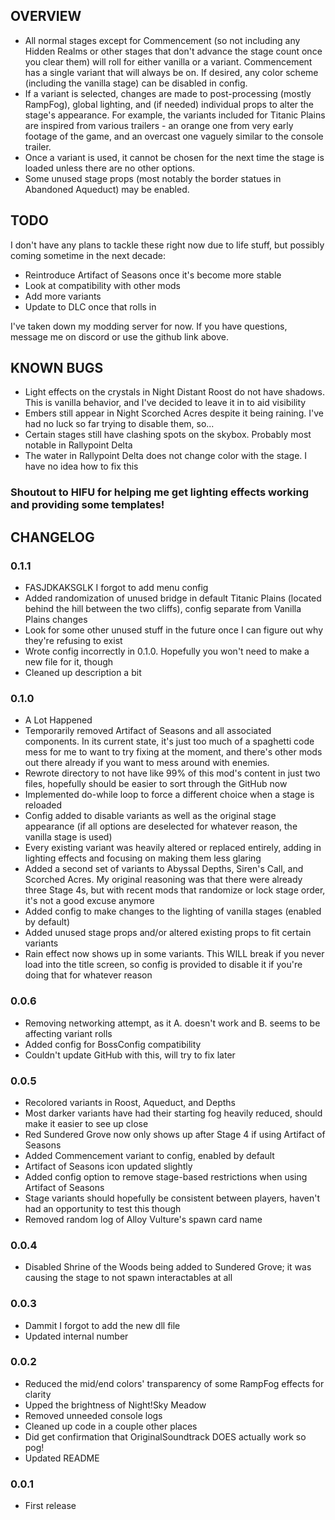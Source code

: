 ## OVERVIEW
- All normal stages except for Commencement (so not including any Hidden Realms or other stages that don't advance the stage count once you clear them) will roll for either vanilla or a variant. Commencement has a single variant that will always be on. If desired, any color scheme (including the vanilla stage) can be disabled in config.
- If a variant is selected, changes are made to post-processing (mostly RampFog), global lighting, and (if needed) individual props to alter the stage's appearance. For example, the variants included for Titanic Plains are inspired from various trailers - an orange one from very early footage of the game, and an overcast one vaguely similar to the console trailer.
- Once a variant is used, it cannot be chosen for the next time the stage is loaded unless there are no other options.
- Some unused stage props (most notably the border statues in Abandoned Aqueduct) may be enabled.

## TODO
I don't have any plans to tackle these right now due to life stuff, but possibly coming sometime in the next decade:
- Reintroduce Artifact of Seasons once it's become more stable
- Look at compatibility with other mods
- Add more variants
- Update to DLC once that rolls in

I've taken down my modding server for now. If you have questions, message me on discord or use the github link above.

## KNOWN BUGS
- Light effects on the crystals in Night Distant Roost do not have shadows. This is vanilla behavior, and I've decided to leave it in to aid visibility
- Embers still appear in Night Scorched Acres despite it being raining. I've had no luck so far trying to disable them, so...
- Certain stages still have clashing spots on the skybox. Probably most notable in Rallypoint Delta
- The water in Rallypoint Delta does not change color with the stage. I have no idea how to fix this

### Shoutout to HIFU for helping me get lighting effects working and providing some templates!

## CHANGELOG

### 0.1.1
- FASJDKAKSGLK I forgot to add menu config
- Added randomization of unused bridge in default Titanic Plains (located behind the hill between the two cliffs), config separate from Vanilla Plains changes
- Look for some other unused stuff in the future once I can figure out why they're refusing to exist
- Wrote config incorrectly in 0.1.0. Hopefully you won't need to make a new file for it, though
- Cleaned up description a bit

### 0.1.0
- A Lot Happened
- Temporarily removed Artifact of Seasons and all associated components. In its current state, it's just too much of a spaghetti code mess for me to want to try fixing at the moment, and there's other mods out there already if you want to mess around with enemies.
- Rewrote directory to not have like 99% of this mod's content in just two files, hopefully should be easier to sort through the GitHub now
- Implemented do-while loop to force a different choice when a stage is reloaded
- Config added to disable variants as well as the original stage appearance (if all options are deselected for whatever reason, the vanilla stage is used)
- Every existing variant was heavily altered or replaced entirely, adding in lighting effects and focusing on making them less glaring
- Added a second set of variants to Abyssal Depths, Siren's Call, and Scorched Acres. My original reasoning was that there were already three Stage 4s, but with recent mods that randomize or lock stage order, it's not a good excuse anymore
- Added config to make changes to the lighting of vanilla stages (enabled by default)
- Added unused stage props and/or altered existing props to fit certain variants
- Rain effect now shows up in some variants. This WILL break if you never load into the title screen, so config is provided to disable it if you're doing that for whatever reason

### 0.0.6
- Removing networking attempt, as it A. doesn't work and B. seems to be affecting variant rolls
- Added config for BossConfig compatibility
- Couldn't update GitHub with this, will try to fix later

### 0.0.5
- Recolored variants in Roost, Aqueduct, and Depths
- Most darker variants have had their starting fog heavily reduced, should make it easier to see up close
- Red Sundered Grove now only shows up after Stage 4 if using Artifact of Seasons
- Added Commencement variant to config, enabled by default
- Artifact of Seasons icon updated slightly
- Added config option to remove stage-based restrictions when using Artifact of Seasons
- Stage variants should hopefully be consistent between players, haven't had an opportunity to test this though
- Removed random log of Alloy Vulture's spawn card name

### 0.0.4
- Disabled Shrine of the Woods being added to Sundered Grove; it was causing the stage to not spawn interactables at all

### 0.0.3
- Dammit I forgot to add the new dll file
- Updated internal number

### 0.0.2
- Reduced the mid/end colors' transparency of some RampFog effects for clarity
- Upped the brightness of Night!Sky Meadow
- Removed unneeded console logs
- Cleaned up code in a couple other places
- Did get confirmation that OriginalSoundtrack DOES actually work so pog!
- Updated README

### 0.0.1
- First release

